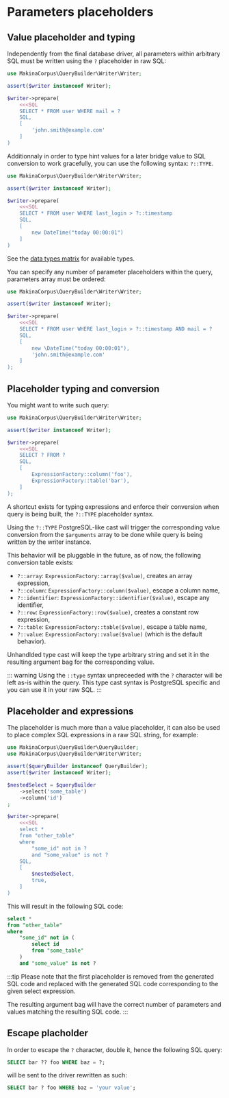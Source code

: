 # Parameters placeholders

## Value placeholder and typing

Independently from the final database driver, all parameters within arbitrary SQL
must be written using the `?` placeholder in raw SQL:

```php
use MakinaCorpus\QueryBuilder\Writer\Writer;

assert($writer instanceof Writer);

$writer->prepare(
    <<<SQL
    SELECT * FROM user WHERE mail = ?
    SQL,
    [
        'john.smith@example.com'
    ]
)
```

Additionnaly in order to type hint values for a later bridge value to SQL
conversion to work gracefully, you can use the following syntax: `?::TYPE`.

```php
use MakinaCorpus\QueryBuilder\Writer\Writer;

assert($writer instanceof Writer);

$writer->prepare(
    <<<SQL
    SELECT * FROM user WHERE last_login > ?::timestamp
    SQL,
    [
        new DateTime("today 00:00:01")
    ]
)
```

See the [data types matrix](/query/datatype) for available types.

You can specify any number of parameter placeholders within the query, parameters
array must be ordered:

```php
use MakinaCorpus\QueryBuilder\Writer\Writer;

assert($writer instanceof Writer);

$writer->prepare(
    <<<SQL
    SELECT * FROM user WHERE last_login > ?::timestamp AND mail = ?
    SQL,
    [
        new \DateTime("today 00:00:01"),
        'john.smith@example.com'
    ]
);
```

## Placeholder typing and conversion

You might want to write such query:

```php
use MakinaCorpus\QueryBuilder\Writer\Writer;

assert($writer instanceof Writer);

$writer->prepare(
    <<<SQL
    SELECT ? FROM ?
    SQL,
    [
        ExpressionFactory::column('foo'),
        ExpressionFactory::table('bar'),
    ]
);
```

A shortcut exists for typing expressions and enforce their conversion when
query is being built, the `?::TYPE` placeholder syntax.

Using the `?::TYPE` PostgreSQL-like cast will trigger the corresponding value
conversion from the `$arguments` array to be done while query is being written
by the writer instance.

This behavior will be pluggable in the future, as of now, the following
conversion table exists:

 - `?::array`: `ExpressionFactory::array($value)`, creates an array expression,
 - `?::column`: `ExpressionFactory::column($value)`, escape a column name,
 - `?::identifier`: `ExpressionFactory::identifier($value)`, escape any identifier,
 - `?::row`: `ExpressionFactory::row($value)`, creates a constant row expression,
 - `?::table`: `ExpressionFactory::table($value)`, escape a table name,
 - `?::value`: `ExpressionFactory::value($value)` (which is the default behavior).

Unhandlded type cast will keep the type arbitrary string and set it in the
resulting argument bag for the corresponding value.

::: warning
Using the `::type` syntax unpreceeded with the `?` character will be left as-is
within the query. This type cast syntax is PostgreSQL specific and you can use
it in your raw SQL.
:::

## Placeholder and expressions

The placeholder is much more than a value placeholder, it can also be used to
place complex SQL expressions in a raw SQL string, for example:

```php
use MakinaCorpus\QueryBuilder\QueryBuilder;
use MakinaCorpus\QueryBuilder\Writer\Writer;

assert($queryBuilder instanceof QueryBuilder);
assert($writer instanceof Writer);

$nestedSelect = $queryBuilder
    ->select('some_table')
    ->column('id')
;

$writer->prepare(
    <<<SQL
    select *
    from "other_table"
    where
        "some_id" not in ?
        and "some_value" is not ?
    SQL,
    [
        $nestedSelect,
        true,
    ]
)
```

This will result in the following SQL code:

```sql
select *
from "other_table"
where
    "some_id" not in (
        select id
        from "some_table"
    )
    and "some_value" is not ?
```

:::tip
Please note that the first placeholder is removed from the generated SQL
code and replaced with the generated SQL code corresponding to the given
select expression.

The resulting argument bag will have the correct number of parameters and
values matching the resulting SQL code.
:::

## Escape placholder

In order to escape the `?` character, double it, hence the following
SQL query:

```sql
SELECT bar ?? foo WHERE baz = ?;
```

will be sent to the driver rewritten as such:

```sql
SELECT bar ? foo WHERE baz = 'your value';
```
